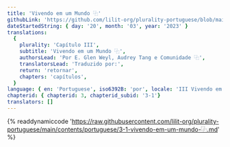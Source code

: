 ```yaml
---
title: 'Vivendo em um Mundo ⿻'
githubLink: 'https://github.com/lilit-org/plurality-portuguese/blob/main/contents/portuguese/3-1-vivendo-em-um-mundo-⿻.md'
dateStartedString: { day: '20', month: '03', year: '2023' }
translations:
  {
    plurality: 'Capítulo III',
    subtitle: 'Vivendo em um Mundo ⿻',
    authorsLead: 'Por E. Glen Weyl, Audrey Tang e Comunidade ⿻',
    translatorsLead: 'Traduzido por:',
    return: 'retornar',
    chapters: 'capítulos',
  }
language: { en: 'Portuguese', iso6392B: 'por', locale: 'III Vivendo em um Mundo ⿻' }
chapterid: { chapterid: 3, chapterid_subid: '3-1'}
translators: []
---
```

{% readdynamiccode 'https://raw.githubusercontent.com/lilit-org/plurality-portuguese/main/contents/portuguese/3-1-vivendo-em-um-mundo-⿻.md' %} 